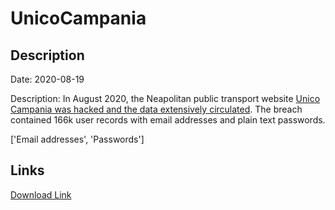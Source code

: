 # UnicoCampania

## Description

Date: 2020-08-19

Description:
In August 2020, the Neapolitan public transport website <a href="https://www.fanpage.it/napoli/unico-campania-hackerato-il-sito-65mila-email-e-password-di-utenti-in-rete-subito-disattivati/" target="_blank" rel="noopener">Unico Campania was hacked and the data extensively circulated</a>. The breach contained 166k user records with email addresses and plain text passwords.


['Email addresses', 'Passwords']

## Links

[Download Link](https://link-to.net/1229997/256.1555221929883/dynamic/?r=dW5pY29jYW1wYW5pYS5pdA==)